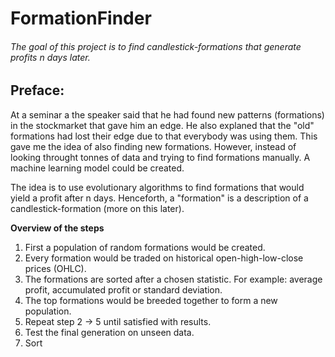 # FormationFinder

###### The goal of this project is to find candlestick-formations that generate profits n days later.

## Preface:
At a seminar a the speaker said that he had found new patterns (formations) in the stockmarket that gave him an edge. He also explaned that the "old" formations had lost their edge due to that everybody was using them. This gave me the idea of also finding new formations. However, instead of looking throught tonnes of data and trying to find formations manually. A machine learning model could be created.

The idea is to use evolutionary algorithms to find formations that would yield a profit after n days. Henceforth, a "formation" is a description of a candlestick-formation (more on this later).

**Overview of the steps**
1) First a population of random formations would be created.
2) Every formation would be traded on historical open-high-low-close prices (OHLC).
3) The formations are sorted after a chosen statistic. For example: average profit, accumulated profit or standard deviation.
4) The top formations would be breeded together to form a new population.
5) Repeat step 2 -> 5 until satisfied with results.
6) Test the final generation on unseen data.
7) Sort



